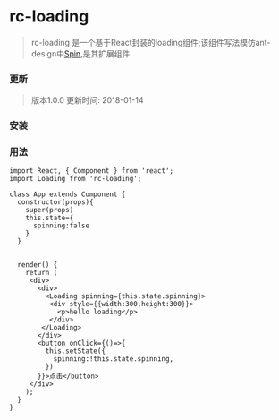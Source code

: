 # rc-loading
> rc-loading 是一个基于React封装的loading组件;该组件写法模仿ant-design中[Spin](https://ant.design/components/spin-cn/),是其扩展组件

### 更新
> 版本1.0.0 更新时间: 2018-01-14 
### 安装
### 用法
```
import React, { Component } from 'react';
import Loading from 'rc-loading';

class App extends Component {
  constructor(props){
    super(props)
    this.state={
      spinning:false
    }
  }


  render() {
    return (
     <div>
       <div>
         <Loading spinning={this.state.spinning}>
          <div style={{width:300,height:300}}>
            <p>hello loading</p>
          </div>
        </Loading>
       </div>
       <button onClick={()=>{
         this.setState({
           spinning:!this.state.spinning,
         })
       }}>点击</button>
     </div>
    );
  }
}
```
